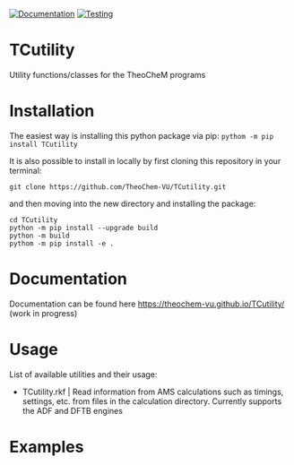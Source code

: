 [![Documentation](https://github.com/TheoChem-VU/TCutility/actions/workflows/build_docs.yml/badge.svg)](https://github.com/TheoChem-VU/TCutility/actions/workflows/build_docs.yml) [![Testing](https://github.com/TheoChem-VU/TCutility/actions/workflows/build_python_versions.yml/badge.svg)](https://github.com/TheoChem-VU/TCutility/actions/workflows/build_python_versions.yml)

# TCutility
Utility functions/classes for the TheoCheM programs

# Installation

The easiest way is installing this python package via pip:
``` pythom -m pip install TCutility ```

It is also possible to install in locally by first cloning this repository in your terminal: 

``` git clone https://github.com/TheoChem-VU/TCutility.git ```

and then moving into the new directory and installing the package:

```
cd TCutility
python -m pip install --upgrade build 
python -m build 
pythom -m pip install -e .
```

# Documentation
Documentation can be found here https://theochem-vu.github.io/TCutility/ (work in progress)

# Usage
List of available utilities and their usage:
- TCutility.rkf | Read information from AMS calculations such as timings, settings, etc. from files in the calculation directory. Currently supports the ADF and DFTB engines


# Examples
